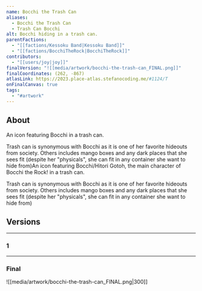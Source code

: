 ```yaml
---
name: Bocchi the Trash Can
aliases:
  - Bocchi the Trash Can
  - Trash Can Bocchi
alt: Bocchi hiding in a trash can.
parentFactions:
  - "[[factions/Kessoku Band|Kessoku Band]]"
  - "[[factions/BocchiTheRock|BocchiTheRock]]"
contributors:
  - "[[users/joy|joy]]"
finalVersion: "![[media/artwork/bocchi-the-trash-can_FINAL.png]]"
finalCoordinates: (262, -867)
atlasLink: https://2023.place-atlas.stefanocoding.me/#1124/T
onFinalCanvas: true
tags:
  - "#artwork"
---
```

## About
An icon featuring Bocchi in a trash can.

Trash can is synonymous with Bocchi as it is one of her favorite hideouts from society. Others includes mango boxes and any dark places that she sees fit (despite her "physicals", she can fit in any container she want to hide from)An icon featuring Bocchi/Hitori Gotoh, the main character of Bocchi the Rock! in a trash can.

Trash can is synonymous with Bocchi as it is one of her favorite hideouts from society. Others includes mango boxes and any dark places that she sees fit (despite her "physicals", she can fit in any container she want to hide from)

## Versions
___
### 1

___
### Final
![[media/artwork/bocchi-the-trash-can_FINAL.png|300]]